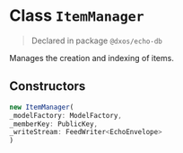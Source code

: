 # Class `ItemManager`
> Declared in package `@dxos/echo-db`

Manages the creation and indexing of items.

## Constructors
```ts
new ItemManager(
_modelFactory: ModelFactory,
_memberKey: PublicKey,
_writeStream: FeedWriter<EchoEnvelope>
)
```
